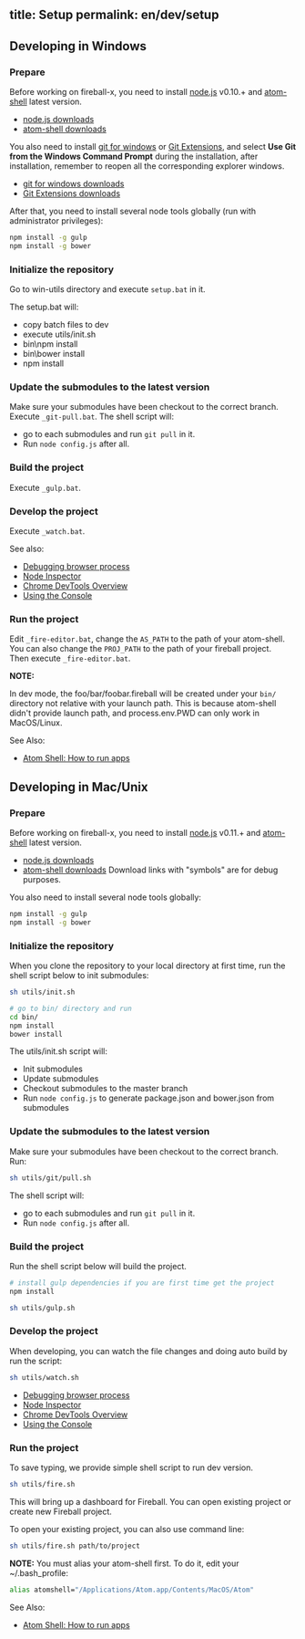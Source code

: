 title: Setup
permalink: en/dev/setup
---

## Developing in Windows

### Prepare

Before working on fireball-x, you need to install [node.js](http://nodejs.org/) v0.10.+
and [atom-shell](https://github.com/atom/atom-shell) latest version.  

- [node.js downloads](http://nodejs.org/dist/)
- [atom-shell downloads](https://github.com/atom/atom-shell/releases)

You also need to install [git for windows](http://msysgit.github.io/) or
[Git Extensions](http://code.google.com/p/gitextensions/), and select **Use Git from the Windows Command Prompt** during the installation,
after installation, remember to reopen all the corresponding explorer windows.

- [git for windows downloads](http://msysgit.github.io/)
- [Git Extensions downloads](http://code.google.com/p/gitextensions/)

After that, you need to install several node tools globally (run with administrator privileges):

```bash
npm install -g gulp
npm install -g bower
```

### Initialize the repository

Go to win-utils directory and execute `setup.bat` in it.

The setup.bat will:

- copy batch files to dev
- execute utils/init.sh
- bin\npm install
- bin\bower install
- npm install

### Update the submodules to the latest version

Make sure your submodules have been checkout to the correct branch. Execute `_git-pull.bat`.
The shell script will:

- go to each submodules and run `git pull` in it.
- Run `node config.js` after all.

### Build the project

Execute `_gulp.bat`.

### Develop the project

Execute `_watch.bat`.

See also:

- [Debugging browser process](https://github.com/atom/atom-shell/blob/master/docs/tutorial/debugging-browser-process.md)
- [Node Inspector](https://github.com/node-inspector/node-inspector)
- [Chrome DevTools Overview](https://developer.chrome.com/devtools)
- [Using the Console](https://developer.chrome.com/devtools/docs/console)

### Run the project

Edit `_fire-editor.bat`, change the `AS_PATH` to the path of your atom-shell.  
You can also change the `PROJ_PATH` to the path of your fireball project.  
Then execute `_fire-editor.bat`.  

**NOTE:**

In dev mode, the foo/bar/foobar.fireball will be created under your `bin/` directory
not relative with your launch path. This is because atom-shell didn't provide
launch path, and process.env.PWD can only work in MacOS/Linux.  

See Also:

- [Atom Shell: How to run apps](https://github.com/atom/atom-shell/blob/master/docs/tutorial/quick-start.md#run-your-app)

## Developing in Mac/Unix

### Prepare

Before working on fireball-x, you need to install [node.js](http://nodejs.org/) v0.11.+
and [atom-shell](https://github.com/atom/atom-shell) latest version.

- [node.js downloads](http://nodejs.org/dist/)
- [atom-shell downloads](https://github.com/atom/atom-shell/releases) Download links with "symbols" are for debug purposes.

You also need to install several node tools globally:

```bash
npm install -g gulp
npm install -g bower
```

### Initialize the repository

When you clone the repository to your local directory at first time, run the shell script below to init submodules:

```bash
sh utils/init.sh

# go to bin/ directory and run
cd bin/
npm install
bower install
```

The utils/init.sh script will:

- Init submodules
- Update submodules
- Checkout submodules to the master branch
- Run `node config.js` to generate package.json and bower.json from submodules

### Update the submodules to the latest version

Make sure your submodules have been checkout to the correct branch. Run:

```bash
sh utils/git/pull.sh
```

The shell script will:

- go to each submodules and run `git pull` in it.
- Run `node config.js` after all.

### Build the project

Run the shell script below will build the project.

```bash
# install gulp dependencies if you are first time get the project
npm install

sh utils/gulp.sh
```

### Develop the project

When developing, you can watch the file changes and doing auto build by
run the script:

```bash
sh utils/watch.sh
```

- [Debugging browser process](https://github.com/atom/atom-shell/blob/master/docs/tutorial/debugging-browser-process.md)
- [Node Inspector](https://github.com/node-inspector/node-inspector)
- [Chrome DevTools Overview](https://developer.chrome.com/devtools)
- [Using the Console](https://developer.chrome.com/devtools/docs/console)

### Run the project

To save typing, we provide simple shell script to run dev version.

```bash
sh utils/fire.sh
```

This will bring up a dashboard for Fireball. You can open existing project or create new Fireball project.

To open your existing project, you can also use command line:

```bash
sh utils/fire.sh path/to/project
```

**NOTE:** You must alias your atom-shell first. To do it, edit your ~/.bash_profile:

```bash
alias atomshell="/Applications/Atom.app/Contents/MacOS/Atom"
```

See Also:

- [Atom Shell: How to run apps](https://github.com/atom/atom-shell/blob/master/docs/tutorial/quick-start.md#run-your-app)
